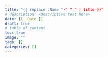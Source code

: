 ```yaml
---
title: "{{ replace .Name "-" " " | title }}"
# description: <descriptive text here>
date: {{ .Date }}
draft: true
# table of content
toc: true 
image: ""
tags: []
categories: []
---
```


